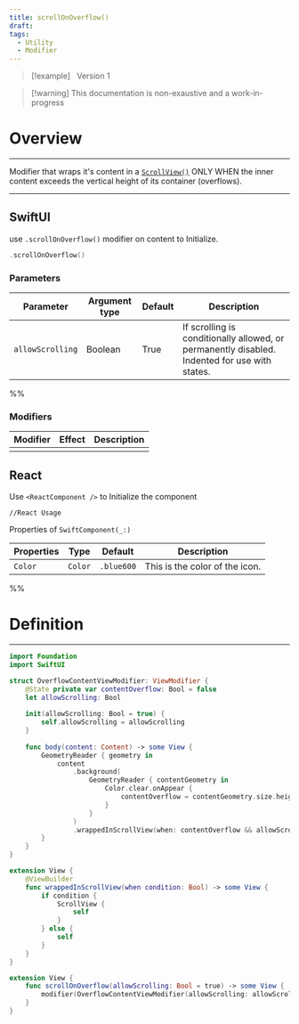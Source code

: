 ```yaml
---
title: scrollOnOverflow()
draft: 
tags:
  - Utility
  - Modifier
---
```

> [!example] &nbsp;&nbsp;Version 1

> [!warning] This documentation is non-exaustive and a work-in-progress

# Overview
---

Modifier that wraps it's content in a [`ScrollView()`](https://developer.apple.com/documentation/swiftui/scrollview) ONLY WHEN the inner content exceeds the vertical height of its container (overflows).

---
## SwiftUI

use `.scrollOnOverflow()` modifier on content to Initialize.

```swift
.scrollOnOverflow()
```
### Parameters

| Parameter        | Argument type | Default | Description                                                                                   |
| ---------------- | ------------- | ------- | --------------------------------------------------------------------------------------------- |
| `allowScrolling` | Boolean       | True    | If scrolling is conditionally allowed, or permanently disabled. Indented for use with states. |
%%
### Modifiers

| Modifier | Effect | Description |
| -------- | ------ | ----------- |
|          |        |             |

 ## React

Use `<ReactComponent />` to Initialize the component

```tsx title="React"
//React Usage
```

Properties of `SwiftComponent(_:)`

| Properties | Type    | Default    | Description                    |
| ---------- | ------- | ---------- | ------------------------------ |
| `Color`    | `Color` | `.blue600` | This is the color of the icon. |
 %%
# Definition
---
```swift title="ScrollOnOverflow.swift"
import Foundation
import SwiftUI

struct OverflowContentViewModifier: ViewModifier {
    @State private var contentOverflow: Bool = false
    let allowScrolling: Bool
    
    init(allowScrolling: Bool = true) {
        self.allowScrolling = allowScrolling
    }
    
    func body(content: Content) -> some View {
        GeometryReader { geometry in
            content
                .background(
                    GeometryReader { contentGeometry in
                        Color.clear.onAppear {
                            contentOverflow = contentGeometry.size.height > geometry.size.height
                        }
                    }
                )
                .wrappedInScrollView(when: contentOverflow && allowScrolling)
        }
    }
}

extension View {
    @ViewBuilder
    func wrappedInScrollView(when condition: Bool) -> some View {
        if condition {
            ScrollView {
                self
            }
        } else {
            self
        }
    }
}

extension View {
    func scrollOnOverflow(allowScrolling: Bool = true) -> some View {
        modifier(OverflowContentViewModifier(allowScrolling: allowScrolling))
    }
}

```
